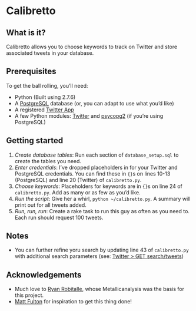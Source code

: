 # Calibretto

## What is it?
Calibretto allows you to choose keywords to track on Twitter and store associated tweets in your database.

## Prerequisites
To get the ball rolling, you’ll need:
- Python (Built using 2.7.6)
- A [PostgreSQL](http://www.postgresql.org) database (or, you can adapt to use what you’d like)
- A registered [Twitter App](https://apps.twitter.com)
- A few Python modules: [Twitter](https://pypi.python.org/pypi/twitter) and [psycopg2](http://initd.org/psycopg/) (if you’re using PostgreSQL)

## Getting started
1. *Create database tables*: Run each section of `database_setup.sql` to create the tables you need.
2. *Enter credentials*: I’ve dropped placeholders in for your Twitter and PostgreSQL credentials. You can find these in `{}`s on lines 10-13 (PostgreSQL) and line 20 (Twitter) of `calibretto.py`.
3. *Choose keywords*: Placeholders for keywords are in `{}`s on line 24 of `calibretto.py`. Add as many or as few as you’d like.
3. *Run the script*: Give her a whirl, `python ~/calibretto.py`. A summary will print out for all tweets added.
4. *Run, run, run*: Create a rake task to run this guy as often as you need to. Each run should request 100 tweets.

## Notes
- You can further refine yoru search by updating line 43 of `calibretto.py` with additional search parameters (see: [Twitter \> GET search/tweets](https://dev.twitter.com/rest/reference/get/search/tweets))

## Acknowledgements
- Much love to [Ryan Robitalle](http://ryrobes.com), whose Metallicanalysis was the basis for this project.
- [Matt Fulton](https://github.com/mful) for inspiration to get this thing done!